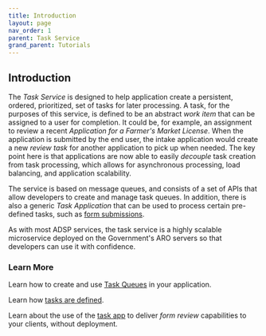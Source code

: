 ```yaml
---
title: Introduction
layout: page
nav_order: 1
parent: Task Service
grand_parent: Tutorials
---
```


## Introduction

The _Task Service_ is designed to help application create a persistent, ordered, prioritized, set of tasks for later processing. A task, for the purposes of this service, is defined to be an abstract _work item_ that can be assigned to a user for completion. It could be, for example, an assignment to review a recent _Application for a Farmer's Market License_. When the application is submitted by the end user, the intake application would create a new _review task_ for another application to pick up when needed. The key point here is that applications are now able to easily _decouple_ task creation from task processing, which allows for asynchronous processing, load balancing, and application scalability.

The service is based on message queues, and consists of a set of APIs that allow developers to create and manage task queues. In addition, there is also a generic _Task Application_ that can be used to process certain pre-defined tasks, such as [form submissions](/adsp-monorepo/tutorials/form-service/introduction.html).

As with most ADSP services, the task service is a highly scalable microservice deployed on the Government's ARO servers so that developers can use it with confidence.

### Learn More

Learn how to create and use [Task Queues](/adsp-monorepo/tutorials/task-service/task-queues.html) in your application.

Learn how [tasks are defined](/adsp-monorepo/tutorials/task-service/task-definitions.html).

Learn about the use of the [task app](/adsp-monorepo/tutorials/task-service/task-app.html) to deliver _form review_ capabilities to your clients, without deployment.
